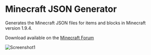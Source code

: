 # Minecraft JSON Generator

Generates the Minecraft JSON files for items and blocks in Minecraft version 1.9.4.

Download available on the [Minecraft Forum](http://www.minecraftforum.net/forums/mapping-and-modding/minecraft-tools/2733203-minecraft-json-generator)

![Screenshot1](http://i.imgur.com/57BBgSN.png "Main window.")